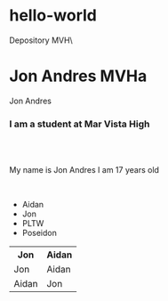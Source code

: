 # hello-world
Depository MVH\

   <h1><b>Jon Andres MVHa</b></h1>
<p>Jon Andres</p>
<h3><b>I am a student at Mar Vista High</b></h3>
<br/>
<br/>
<p>My name is Jon Andres I am 17 years old</p>
<br/>
<img src="https://cdn.vox-cdn.com/thumbor/HuJ4807J3vcVYQAPFBh_nHjIEP4=/0x0:1255x591/1200x800/filters:focal(493x281:693x481)/cdn.vox-cdn.com/uploads/chorus_image/image/62281193/Screen_Shot_2018_11_12_at_12.24.40_PM.0.png" alt="">
<br/>
<img src="https://www.tattoofun.com/media/catalog/product/cache/1/image/9df78eab33525d08d6e5fb8d27136e95/s/q/squirtle_sm.jpg" alt="">
<ul>
<li>Aidan</li>
<li>Jon</li>
<li>PLTW</li>
<li>Poseidon</li>
</ul>
<table>
<tr>
<th> Jon </th>
<th> Aidan </th>
</tr>
<tr>
<td> Jon </td>
<td> Aidan </td>
</tr>
<tr>
<td> Aidan </td>
<td> Jon </td>
</tr>
</table>
